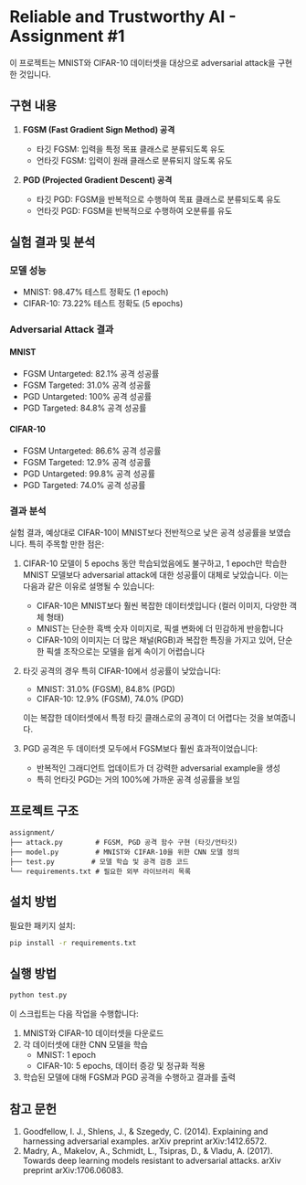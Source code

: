 ﻿# Reliable and Trustworthy AI - Assignment #1

이 프로젝트는 MNIST와 CIFAR-10 데이터셋을 대상으로 adversarial attack을 구현한 것입니다.

## 구현 내용

1. **FGSM (Fast Gradient Sign Method) 공격**
   - 타깃 FGSM: 입력을 특정 목표 클래스로 분류되도록 유도
   - 언타깃 FGSM: 입력이 원래 클래스로 분류되지 않도록 유도

2. **PGD (Projected Gradient Descent) 공격**
   - 타깃 PGD: FGSM을 반복적으로 수행하여 목표 클래스로 분류되도록 유도
   - 언타깃 PGD: FGSM을 반복적으로 수행하여 오분류를 유도

## 실험 결과 및 분석

### 모델 성능
- MNIST: 98.47% 테스트 정확도 (1 epoch)
- CIFAR-10: 73.22% 테스트 정확도 (5 epochs)

### Adversarial Attack 결과

#### MNIST
- FGSM Untargeted: 82.1% 공격 성공률
- FGSM Targeted: 31.0% 공격 성공률
- PGD Untargeted: 100% 공격 성공률
- PGD Targeted: 84.8% 공격 성공률

#### CIFAR-10
- FGSM Untargeted: 86.6% 공격 성공률
- FGSM Targeted: 12.9% 공격 성공률
- PGD Untargeted: 99.8% 공격 성공률
- PGD Targeted: 74.0% 공격 성공률

### 결과 분석

실험 결과, 예상대로 CIFAR-10이 MNIST보다 전반적으로 낮은 공격 성공률을 보였습니다. 특히 주목할 만한 점은:

1. CIFAR-10 모델이 5 epochs 동안 학습되었음에도 불구하고, 1 epoch만 학습한 MNIST 모델보다 adversarial attack에 대한 성공률이 대체로 낮았습니다. 이는 다음과 같은 이유로 설명될 수 있습니다:
   - CIFAR-10은 MNIST보다 훨씬 복잡한 데이터셋입니다 (컬러 이미지, 다양한 객체 형태)
   - MNIST는 단순한 흑백 숫자 이미지로, 픽셀 변화에 더 민감하게 반응합니다
   - CIFAR-10의 이미지는 더 많은 채널(RGB)과 복잡한 특징을 가지고 있어, 단순한 픽셀 조작으로는 모델을 쉽게 속이기 어렵습니다

2. 타깃 공격의 경우 특히 CIFAR-10에서 성공률이 낮았습니다:
   - MNIST: 31.0% (FGSM), 84.8% (PGD)
   - CIFAR-10: 12.9% (FGSM), 74.0% (PGD)
   
   이는 복잡한 데이터셋에서 특정 타깃 클래스로의 공격이 더 어렵다는 것을 보여줍니다.

3. PGD 공격은 두 데이터셋 모두에서 FGSM보다 훨씬 효과적이었습니다:
   - 반복적인 그래디언트 업데이트가 더 강력한 adversarial example을 생성
   - 특히 언타깃 PGD는 거의 100%에 가까운 공격 성공률을 보임

## 프로젝트 구조

```
assignment/
├── attack.py        # FGSM, PGD 공격 함수 구현 (타깃/언타깃)
├── model.py         # MNIST와 CIFAR-10을 위한 CNN 모델 정의
├── test.py         # 모델 학습 및 공격 검증 코드
└── requirements.txt # 필요한 외부 라이브러리 목록
```

## 설치 방법

필요한 패키지 설치:
```bash
pip install -r requirements.txt
```

## 실행 방법

```bash
python test.py
```

이 스크립트는 다음 작업을 수행합니다:
1. MNIST와 CIFAR-10 데이터셋을 다운로드
2. 각 데이터셋에 대한 CNN 모델을 학습
   - MNIST: 1 epoch
   - CIFAR-10: 5 epochs, 데이터 증강 및 정규화 적용
3. 학습된 모델에 대해 FGSM과 PGD 공격을 수행하고 결과를 출력

## 참고 문헌

1. Goodfellow, I. J., Shlens, J., & Szegedy, C. (2014). Explaining and harnessing adversarial examples. arXiv preprint arXiv:1412.6572.
2. Madry, A., Makelov, A., Schmidt, L., Tsipras, D., & Vladu, A. (2017). Towards deep learning models resistant to adversarial attacks. arXiv preprint arXiv:1706.06083.
